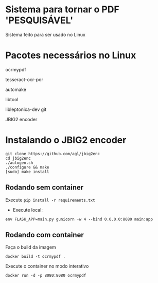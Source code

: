 # Sistema para tornar o PDF 'PESQUISÁVEL' #

Sistema feito para ser usado no Linux

# Pacotes necessários no Linux #

ocrmypdf

tesseract-ocr-por

automake

libtool

libleptonica-dev git

JBIG2 encoder

# Instalando o JBIG2 encoder #
``` 
git clone https://github.com/agl/jbig2enc
cd jbig2enc
./autogen.sh 
./configure && make 
[sudo] make install
```

## Rodando sem container ##
Execute `pip install -r requirements.txt`
* Execute local:
```
env FLASK_APP=main.py gunicorn -w 4 --bind 0.0.0.0:8080 main:app
```

## Rodando com container ##
Faça o build da imagem
```
docker build -t ocrmypdf .
```
Execute o container no modo interativo
```
docker run -d -p 8080:8080 ocrmypdf
```
